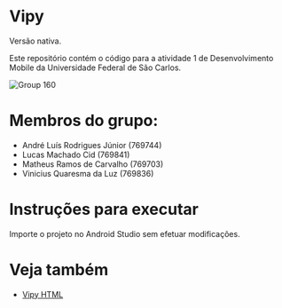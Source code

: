 # Vipy

Versão nativa.

Este repositório contém o código para a atividade 1 de Desenvolvimento Mobile da Universidade Federal de São Carlos.

![Group 160](https://user-images.githubusercontent.com/28585648/182757135-05840ef4-1463-4e41-8fb6-4e23646f59cc.png)

# Membros do grupo:
- André Luís Rodrigues Júnior (769744)
- Lucas Machado Cid (769841)
- Matheus Ramos de Carvalho (769703)
- Vinicius Quaresma da Luz (769836)

# Instruções para executar

Importe o projeto no Android Studio sem efetuar modificações.

# Veja também

- [Vipy HTML](https://github.com/Lvght/vipy-html)
